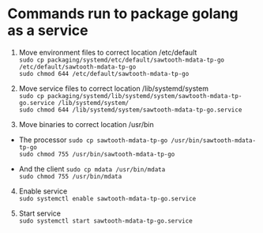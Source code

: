 # Commands run to package golang as a service

1. Move environment files to correct location /etc/default<br>
    `sudo cp packaging/systemd/etc/default/sawtooth-mdata-tp-go /etc/default/sawtooth-mdata-tp-go`<br>
    `sudo chmod 644 /etc/default/sawtooth-mdata-tp-go`<br>

2. Move service files to correct location /lib/systemd/system<br>
    `sudo cp packaging/systemd/lib/systemd/system/sawtooth-mdata-tp-go.service /lib/systemd/system/`<br>
    `sudo chmod 644 /lib/systemd/system/sawtooth-mdata-tp-go.service`<br>

3. Move binaries to correct location /usr/bin<br>
  - The processor
    `sudo cp sawtooth-mdata-tp-go /usr/bin/sawtooth-mdata-tp-go`<br>
    `sudo chmod 755 /usr/bin/sawtooth-mdata-tp-go`<br>

  - And the client
    `sudo cp mdata /usr/bin/mdata`<br>
    `sudo chmod 755 /usr/bin/mdata`<br>

4. Enable service <br>
    `sudo systemctl enable sawtooth-mdata-tp-go.service`<br>

5. Start service <br>
    `sudo systemctl start sawtooth-mdata-tp-go.service`<br>
